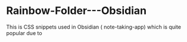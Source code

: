 # Rainbow-Folder---Obsidian
This is CSS snippets used in Obsidian ( note-taking-app) which is quite popular due to 

